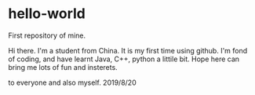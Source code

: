 # hello-world
First repository of mine.

Hi there. I'm a student from China. It is my first time using github.
I'm fond of coding, and have learnt Java, C++, python a littile bit.
Hope here can bring me lots of fun and insterets.

to everyone and also myself.
2019/8/20

